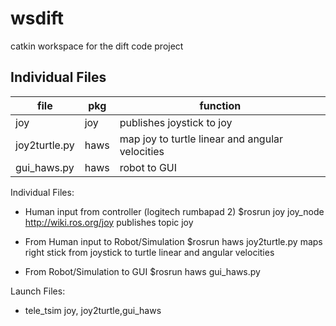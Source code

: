 wsdift
======

catkin workspace for the dift code project

Individual Files
----------------

file      | pkg  | function
--------- | ---  | ----------
joy       | joy  | publishes joystick to joy
joy2turtle.py| haws | map joy to turtle linear and angular velocities
gui_haws.py  | haws | robot to GUI



Individual Files:

- Human input from controller (logitech rumbapad 2)
	$rosrun joy joy_node
	http://wiki.ros.org/joy
	publishes topic joy

- From Human input to Robot/Simulation
	$rosrun haws joy2turtle.py
	maps right stick from joystick to turtle 
	linear and angular velocities

- From Robot/Simulation to GUI
	$rosrun haws gui_haws.py

Launch Files:

- tele_tsim
	joy, joy2turtle,gui_haws
